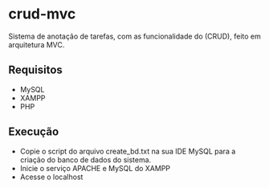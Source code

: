 # crud-mvc
Sistema de anotação de tarefas, com as funcionalidade do (CRUD), feito em arquitetura MVC.

## Requisitos
- MySQL 
- XAMPP
- PHP

## Execução
- Copie o script do arquivo create_bd.txt na sua IDE MySQL para a criação do banco de dados do sistema.
- Inicie o serviço APACHE e MySQL do XAMPP
- Acesse o localhost
